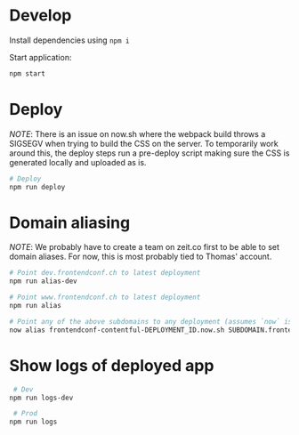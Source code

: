 # Develop

Install dependencies using `npm i`

Start application:
```bash
npm start
```

# Deploy

*NOTE*: There is an issue on now.sh where the webpack build throws a SIGSEGV when trying to build the CSS on the server. To temporarily work around this, the deploy steps run a pre-deploy script making sure the CSS is generated locally and uploaded as is.

```bash
# Deploy
npm run deploy
```

# Domain aliasing

*NOTE*: We probably have to create a team on zeit.co first to be able to set domain aliases. For now, this is most probably tied to Thomas' account.

```bash
# Point dev.frontendconf.ch to latest deployment
npm run alias-dev

# Point www.frontendconf.ch to latest deployment
npm run alias

# Point any of the above subdomains to any deployment (assumes `now` is installed globally, use `now ls` to find DEPLOYMENT_ID)
now alias frontendconf-contentful-DEPLOYMENT_ID.now.sh SUBDOMAIN.frontendconf.ch
```

# Show logs of deployed app

```bash
 # Dev
npm run logs-dev

 # Prod
npm run logs
```


